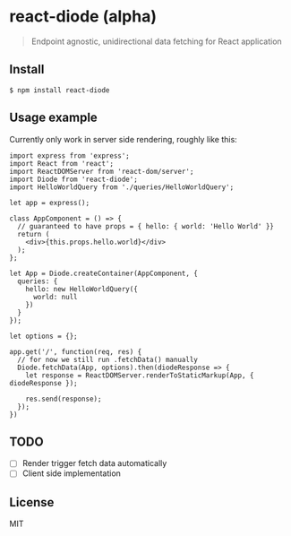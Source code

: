 # react-diode (alpha)

> Endpoint agnostic, unidirectional data fetching for React application

## Install

```
$ npm install react-diode
```

## Usage example

Currently only work in server side rendering, roughly like this:

```
import express from 'express';
import React from 'react';
import ReactDOMServer from 'react-dom/server';
import Diode from 'react-diode';
import HelloWorldQuery from './queries/HelloWorldQuery';

let app = express();

class AppComponent = () => {
  // guaranteed to have props = { hello: { world: 'Hello World' }}
  return (
    <div>{this.props.hello.world}</div>
  );
};

let App = Diode.createContainer(AppComponent, {
  queries: {
    hello: new HelloWorldQuery({
      world: null
    })    
  }
});

let options = {};

app.get('/', function(req, res) {
  // for now we still run .fetchData() manually
  Diode.fetchData(App, options).then(diodeResponse => {
    let response = ReactDOMServer.renderToStaticMarkup(App, { diodeResponse });

    res.send(response);
  });  
})
```

## TODO

- [ ] Render trigger fetch data automatically
- [ ] Client side implementation

## License

MIT
